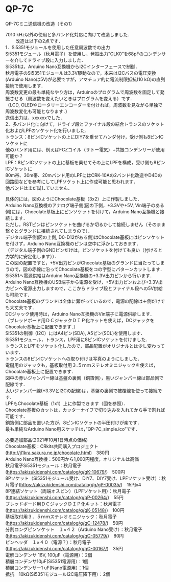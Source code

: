 # QP-7C
QP-7Cミニ送信機の改造（その1）

7010 kHz以外の使用と多バンド化対応に向けて改造しました．  
　　
改造は以下の2点です．  
1．Si5351モジュールを使用した任意周波数での出力  
	Si5351モジュール（秋月電子）を使用し，発振出力”CLK0”を68pFのコンデンサーを介してドライブ段に入力しました．  
	Si5351は，Arduino Nano互換機からI2Cインターフェースで制御．  
	秋月電子のSi5351モジュールは3.3V駆動なので，本来はI2Cバスの電圧変換(Arduino Nanoは5V)が必要ですが，アマチュア的に電流制限抵抗(10 kΩ)の直列接続で使用します．  
	周波数変更の最も単純なやり方は，Arduinoのプログラムで周波数を固定して発振させる（周波数を変えたいときはプログラムを変える）です．  
	（LCD, OLEDやロータリーエンコーダーを付ければ，周波数を見ながら単独で周波数変化も可能となります．）  
	送信出力は，xxxxxxでした．  
2．多バンド化に向けて，ドライブ段とファイナル段の結合トランスのソケット化およびLPFのソケット化を行いました．  
	トランス：8ピンICソケットの上にDIY7を乗せてハンダ付け，受け側も8ピンICソケットに  
		他のバンド用には、例えばFCZコイル（サトー電気）+共振コンデンサーが使用可能か？  
	LPF：8ピンICソケットの上に基板を乗せてその上にLPFを構成，受け側も8ピンICソケットに  
		80m帯、30m帯、20mバンド用のLPFにはCRK-10Aの2バンド化改造やD4Dの回路図などを参考にしてLPFソケット上に作成可能と思われます．  
	他バンドはまだ試していません．  

具体的には，図のようにChocolate基板（3x2）上に作製しました．  
Arduino Nano互換機のアナログ端子側(図の下側，+3.3Vや+5V, Vin端子のある側)には，Chocolate基板上にピンソケットを付けて，Arduino Nano互換機と接続します．  
ただし，RSTピンはピンソケットを曲げるか切るかして接続しません（そのまま繋ぐとグランドに接続されてしまうので）．  
デジタル端子側(図の上側, D0-D12がある側)はChocolate基板にはピンソケットを付けず，Arduino Nano互換機のピンは空中に浮かしておきます．  
（デジタル端子側のGNDピンだけは，ピンソケットを付けても良い（付けると力学的に安定化します））．  
この図の配置ですと，+5V出力ピンがChocolate基板のグランドに当たってしまうので，図の赤線に沿ってChocolate基板をコの字型にパターンカットします．  
Si5351へ電源供給はArduino Nano互換機の+3.3V出力ピンから行います．  
Arduino Nano互換機のUSB端子から電源を受け，+5V出力ピンおよび+3.3V出力ピンへ電源出力しますので，ここからドライブ段とファイナル段への5V供給も可能です．  
Chocolate基板のグランドは全体に繋がっているので，電源の配線は＋側だけでも大丈夫です．  
DCジャック使用時は，Arduino Nano互換機のVin端子に電源供給します．  
（ブレッドボード用ＤＣジャックＤＩＰ化キットを使えば，DCジャックをChocolate基板上に配置できます．）  
Si5351の制御（I2C）にはA4ピン(SDA), A5ピン(SCL)を使用します．  
Si5351モジュール，トランス，LPF用に8ピンICソケットを付けました．  
トランスとLPFをソケット化したので，部品配置がオリジナルとは少し変わっています．  
トランスの8ピンICソケットへの取り付けは写真のようにしました．  
電鍵用のジャックも，基板取付用３.５ｍｍステレオミニジャックを使えば，Chocolate基板上に配置できます．  
図中の赤いジャンパー線は基盤の裏側（銅箔側），黒いジャンパー線は部品側で配線です．  
太いジャンパー線(+3.3VとI2Cの配線)は，基盤の裏側で被覆線を使って接続です．  
LPFもChocolate基板（1x1）上に作製できます（図を参照）．  
Chocolate基板のカットは，カッターナイフで切り込みを入れてから手で割れば可能です．  
銅箔側に部品を置いた方が，8ピンICソケットの半田付けが楽です．  
最も単純なArduino Nano用スケッチは，”QP-7C_simple.ico”です．  
  
必要追加部品(2021年10月1日時点の価格)  
Chocolate基板：CRkits共同購入プロジェクト(http://jl1kra.sakura.ne.jp/chocolate.html)　380円  
Arduino Nano互換機：500円から1,000円程度，オリジナルは高価  
秋月電子Si5351モジュール：秋月電子(https://akizukidenshi.com/catalog/g/gK-10679/)　500円  
8Pソケット（Si5351モジュール受け、DIY7、DIY7受け、LPFソケット受け）：秋月電子(https://akizukidenshi.com/catalog/g/gP-00035/)　15円x4  
8P連結ソケット（両端オスピン）（LPFソケット用）：秋月電子(https://akizukidenshi.com/catalog/g/gP-00264/)　55円  
ブレッドボード用ＤＣジャックＤＩＰ化キット：秋月電子(https://akizukidenshi.com/catalog/g/gK-05148/)　100円  
基板取付用３．５ｍｍステレオミニジャック：秋月電子(https://akizukidenshi.com/catalog/g/gC-12478/)　50円  
分割ロングピンソケット　１×４２（Arduino Nano受け）：秋月電子(https://akizukidenshi.com/catalog/g/gC-05779/)　80円  
ピンヘッダ　１×４０（電源？）：秋月電子(https://akizukidenshi.com/catalog/g/gC-00167/)　35円  
電解コンデンサ 16V, 100μF（電源用）：2個  
積層コンデンサ10μF(Si5351電源用）：1個  
積層コンデンサー1 uF(Nano電源用）：1個  
抵抗　10kΩ(Si5351モジュールI2C電圧降下用）：2個  
